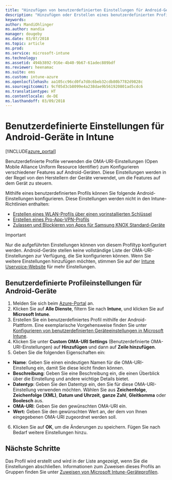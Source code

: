 ```yaml
---
title: "Hinzufügen von benutzerdefinierten Einstellungen für Android-Geräte in Microsoft Intune: Azure | Microsoft-Dokumentation"
description: "Hinzufügen oder Erstellen eines benutzerdefinierten Profils für Android-Geräte zum Erstellen eines WLAN-Profils mit einem vorinstallierten Schlüssel, Erstellen eines Profils für Pro-App-VPN, oder Erlauben bzw. Blockieren von Apps für Samsung KNOX Standard-Geräte in Microsoft Intune"
keywords: 
author: MandiOhlinger
ms.author: mandia
manager: dougeby
ms.date: 03/07/2018
ms.topic: article
ms.prod: 
ms.service: microsoft-intune
ms.technology: 
ms.assetid: 494b3892-916e-4b40-9b67-61adec889bdf
ms.reviewer: heenamac
ms.suite: ems
ms.custom: intune-azure
ms.openlocfilehash: aa105cc96cd0fa7d8c6beb32cdb80b7782d9828c
ms.sourcegitcommit: 9cf05d3cb8099e4a238dae9b561920801ad5cdc6
ms.translationtype: HT
ms.contentlocale: de-DE
ms.lasthandoff: 03/09/2018
---
```

# <a name="custom-settings-for-android-devices---intune"></a>Benutzerdefinierte Einstellungen für Android-Geräte in Intune

[!INCLUDE[azure_portal](./includes/azure_portal.md)]

Benutzerdefinierte Profile verwenden die OMA-URI-Einstellungen (Open Mobile Alliance Uniform Resource Identifier) zum Konfigurieren verschiedener Features auf Android-Geräten. Diese Einstellungen werden in der Regel von den Herstellern der Geräte verwendet, um die Features auf dem Gerät zu steuern.

Mithilfe eines benutzerdefinierten Profils können Sie folgende Android-Einstellungen konfigurieren. Diese Einstellungen werden nicht in den Intune-Richtlinien enthalten:

- [Erstellen eines WLAN-Profils über einen vorinstallierten Schlüssel](/intune/wi-fi-profile-shared-key)
- [Erstellen eines Pro-App-VPN-Profils](/intune/android-pulse-secure-per-app-vpn)
- [Zulassen und Blockieren von Apps für Samsung KNOX Standard-Geräte](/intune/samsung-knox-apps-allow-block)

>[!IMPORTANT]
> Nur die aufgeführten Einstellungen können von diesem Profiltyp konfiguriert werden. Android-Geräte stellen keine vollständige Liste der OMA-URI-Einstellungen zur Verfügung, die Sie konfigurieren können. Wenn Sie weitere Einstellungen hinzufügen möchten, stimmen Sie auf der [Intune Uservoice-Website](https://microsoftintune.uservoice.com/forums/291681-ideas) für mehr Einstellungen.

## <a name="custom-profile-settings-for-android-devices"></a>Benutzerdefinierte Profileinstellungen für Android-Geräte

1. Melden Sie sich beim [Azure-Portal](https://portal.azure.com) an. 
2. Klicken Sie auf **Alle Dienste**, filtern Sie nach **Intune**, und klicken Sie auf **Microsoft Intune**.
3. Erstellen Sie ein benutzerdefiniertes Profil mithilfe der Android-Plattform. Eine exemplarische Vorgehensweise finden Sie unter [Konfigurieren von benutzerdefinierten Geräteeinstellungen in Microsoft Intune](custom-settings-configure.md).
4. Klicken Sie unter **Custom OMA-URI Settings** (Benutzerdefinierte OMA-URI-Einstellungen) auf **Hinzufügen** und dann auf **Zeile hinzufügen**.
5. Geben Sie die folgenden Eigenschaften ein:

  - **Name**: Geben Sie einen eindeutigen Namen für die OMA-URI-Einstellung ein, damit Sie diese leicht finden können.
  - **Beschreibung**: Geben Sie eine Beschreibung ein, die einen Überblick über die Einstellung und andere wichtige Details bietet.
  - **Datentyp**: Geben Sie den Datentyp ein, den Sie für diese OMA-URI-Einstellung verwenden möchten. Wählen Sie aus **Zeichenfolge**, **Zeichenfolge (XML)**, **Datum und Uhrzeit**, **ganze Zahl**, **Gleitkomma** oder **Boolesch** aus.
  - **OMA-URI**: Geben Sie den gewünschten OMA-URI ein.
  - **Wert:** Geben Sie den gewünschten Wert an, der dem von Ihnen eingegebenen OMA-URI zugeordnet werden soll.

6. Klicken Sie auf **OK**, um die Änderungen zu speichern. Fügen Sie nach Bedarf weitere Einstellungen hinzu.

## <a name="next-steps"></a>Nächste Schritte

Das Profil wird erstellt und wird in der Liste angezeigt, wenn Sie die Einstellungen abschließen. Informationen zum Zuweisen dieses Profils an Gruppen finden Sie unter [Zuweisen von Microsoft Intune-Geräteprofilen](device-profile-assign.md).
